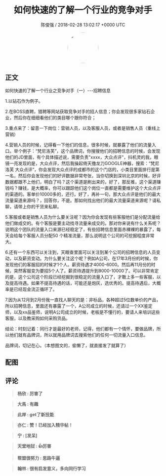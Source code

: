 <h1 align="center">如何快速的了解一个行业的竞争对手</h1>
<p align="center">
    <a>陈俊强 / 2018-02-28 13:02:17 &#43;0000 UTC</a>
</p>

<div align="center">
    <img src="https://images.zsxq.com/FmZytD6Ubz56EUy1aIdFL9BC7Qs3?e=1590940799&amp;token=kIxbL07-8jAj8w1n4s9zv64FuZZNEATmlU_Vm6zD:uoZfe_ZWG12X-r2iYnDkFZEdRJ4=" width="100" height="100" style="border:1px solid;border-radius:50%; color:#ffffff"/>
</div>

## 正文

<div>
如何快速的了解一个行业之竞争对手（一）---招聘信息

1.以钻石作为例子。

2.在BOSS直聘，猎聘等网站获取竞争对手的招人信息；你会发现很多家钻石企业，然后你在细细看他们的类目哪个跟你符合；

3.重点来了：留意一下岗位：营销人员，以及客服人员，或者是销售人员（重线上营销）

4.营销人员的时候，记得看一下他们的信息，很多时候，就暴露了他们的流量入口。举个例子：“梵尼洛芙”，这个品牌词，你搜搜他们的招聘信息的时候，会发现他们的JD里面，有个具体描述说，需要负责&#34;xxxx，大众点评&#34;，抖机灵的我，眼镜一亮发现的是，大众点评，然后我操起倚天撸龙刀GOOGLE神器，搜索：“梵尼洛芙 大众点评”，你会发现大众点评的成都市的这个门店的，小类目里面排行是第一名，然后你会发现他们的好评数据非常夸张，当你切换到深圳北京的时候，好评数据都跟不上他们，明白了吗？这个渠道是刷出来的，好了，那反推，这个渠道赚钱吗？赚钱，是大概率，你可以跟踪他们这个岗位一直都是需要维护这个大众点评的渠道的。客单价10000多的，还行。好了，再补一句，那大众点评是他们的最大流量渠道来源吗？，回答你，不是。那如何找出他们的最大流量渠道来源呢？请私聊，请带上你的干货来私聊。

5.客服或者是销售人员为什么要关注呢？因为你会发现有些客服他们是分配流量给他们做成交的。有个客服是要主动找寻流量来成交的。那对你来说有什么关系呢？说明这个团队的流量入口来源已经稳定了，有些招聘信息里面赤裸裸的暴露了，每天会给每个客服人员分配50
个精准流量，那么说明这个公司的可挖掘程度非常大。

6.还有一个东西可以关注到，天眼查里面可以关注到某个公司的招聘信息的人员变动，以及薪资变动。为什么要关注这个呢？例如A公司，在17年3月份的时候，你发现他们的客服招的时候才1个人。薪资待遇才4000-6000。然后再11月份的时候，突然客服变为要招5个人了。薪资待遇提升到8000-10000了。可以非常肯定的是，这个公司这个阶段已经挖掘到很稳定的流量入口了，才敢上多一些客服，以及提高待遇。如果不提高待遇的话，可能还是炮灰，选优秀的。提高待遇后，大概率是已经现金流正循环了。

7.因为从12月到2月份我一直找人聊天的是：非标品，各种超过5位数单价的产品，所以招聘信息，里面还有暴露了一个，A公司成立的时候，还请过一个XX鉴定师，以及xx品鉴师，说明A公司成立的时候，老板是不懂行的，要请人来培训这些客服，以及教采购如何采购货品。

结论：时刻记着：同行才是最好的老师，记得，他们都有一个情怀，要做品牌，所以他们就有品牌词，所以就用品牌词去搜索他们的任何一切流量入口信息。

品牌词，切记在心。（本想图文的，偷懒了，就直接发了就算了）
</div>

## 配图
<div class="image" align="center">

</div>

## 评论

<div align="left">
<div>

<blockquote >
<span> <strong>杨欣 : 厉害了 </strong></span>
</blockquote>

<blockquote >
<span> <strong>大馬 : 有趣 </strong></span>
</blockquote>

<blockquote >
<span> <strong>此岸 : get了新技能 </strong></span>
</blockquote>

<blockquote >
<span> <strong>亦仁 : 赞！已经加入精华帖！ </strong></span>
</blockquote>

<blockquote >
<span> <strong>宁 : [发呆] </strong></span>
</blockquote>

<blockquote >
<span> <strong>天堂地狱 : 👍厉害 </strong></span>
</blockquote>

<blockquote >
<span> <strong>帮盟很努力 : 思路牛逼 </strong></span>
</blockquote>

<blockquote >
<span> <strong>翰林 : 很有启发意义，多向同行学习 </strong></span>
</blockquote>

</div>
</div>